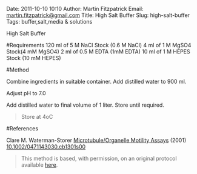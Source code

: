 Date: 2011-10-10 10:10
Author: Martin Fitzpatrick
Email: martin.fitzpatrick@gmail.com
Title: High Salt Buffer
Slug: high-salt-buffer
Tags: buffer,salt,media &amp; solutions

High Salt Buffer





#Requirements
120 ml of 5 M NaCl Stock (0.6 M NaCl)
4 ml of 1 M MgSO4 Stock(4 mM MgSO4)
2 ml of 0.5 M EDTA (1mM EDTA)
10 ml of 1 M HEPES Stock (10 mM HEPES)

#Method

Combine ingredients in suitable container. Add distilled water to 900 ml.



Adjust pH to 7.0




Add distilled water to final volume of 1 liter. Store until required.


>Store at 4oC




#References


Clare M. Waterman-Storer [Microtubule/Organelle Motility Assays](http://dx.doi.org/10.1002/0471143030.cb1301s00)  (2001)
[10.1002/0471143030.cb1301s00](http://dx.doi.org/10.1002/0471143030.cb1301s00)





>This method is based, with permission, on an original protocol available [here](doi:10.1002/0471143030.cb1301s00).


